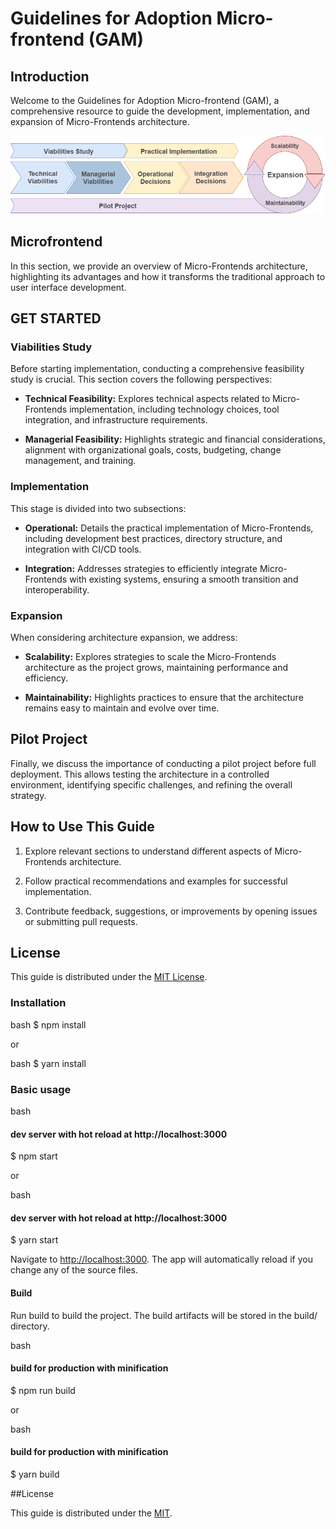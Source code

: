 # Guidelines for Adoption Micro-frontend (GAM)

## Introduction

Welcome to the Guidelines for Adoption Micro-frontend (GAM), a comprehensive resource to guide the development, implementation, and expansion of Micro-Frontends architecture.

![Big Picture](src/assets/images/gam_big_picture.png)

## Microfrontend

In this section, we provide an overview of Micro-Frontends architecture, highlighting its advantages and how it transforms the traditional approach to user interface development.

## GET STARTED

### Viabilities Study

Before starting implementation, conducting a comprehensive feasibility study is crucial. This section covers the following perspectives:

- **Technical Feasibility:** Explores technical aspects related to Micro-Frontends implementation, including technology choices, tool integration, and infrastructure requirements.

- **Managerial Feasibility:** Highlights strategic and financial considerations, alignment with organizational goals, costs, budgeting, change management, and training.

### Implementation

This stage is divided into two subsections:

- **Operational:** Details the practical implementation of Micro-Frontends, including development best practices, directory structure, and integration with CI/CD tools.

- **Integration:** Addresses strategies to efficiently integrate Micro-Frontends with existing systems, ensuring a smooth transition and interoperability.

### Expansion

When considering architecture expansion, we address:

- **Scalability:** Explores strategies to scale the Micro-Frontends architecture as the project grows, maintaining performance and efficiency.

- **Maintainability:** Highlights practices to ensure that the architecture remains easy to maintain and evolve over time.

## Pilot Project

Finally, we discuss the importance of conducting a pilot project before full deployment. This allows testing the architecture in a controlled environment, identifying specific challenges, and refining the overall strategy.

## How to Use This Guide

1. Explore relevant sections to understand different aspects of Micro-Frontends architecture.

2. Follow practical recommendations and examples for successful implementation.

3. Contribute feedback, suggestions, or improvements by opening issues or submitting pull requests.

## License

This guide is distributed under the [MIT License](LICENSE).

### Installation

bash
$ npm install



or

bash
$ yarn install



### Basic usage

bash
#### dev server with hot reload at http://localhost:3000
$ npm start



or 

bash
#### dev server with hot reload at http://localhost:3000
$ yarn start



Navigate to [http://localhost:3000](http://localhost:3000). The app will automatically reload if you change any of the source files.

#### Build

Run build to build the project. The build artifacts will be stored in the build/ directory.

bash
#### build for production with minification
$ npm run build


or

bash
#### build for production with minification
$ yarn build

##License

This guide is distributed under the [MIT](LICENSE).